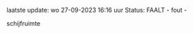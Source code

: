 laatste update: 
wo 27-09-2023 16:16   uur 
Status: FAALT - fout - 
<div class="service R">schijfruimte</div>